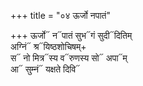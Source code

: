 +++
title = "०४ ऊर्जो नपातं"

+++
ऊर्जो᳓ न᳓पातं सुभ᳓गं सुदी᳓दितिम्  
अग्निं᳓ श्र᳓यिष्ठशोचिषम्+  
स᳓ नो मित्र᳓स्य व᳓रुणस्य सो᳓ अपा᳓म्  
आ᳓ सुम्नं᳓ यक्षते दिवि᳓